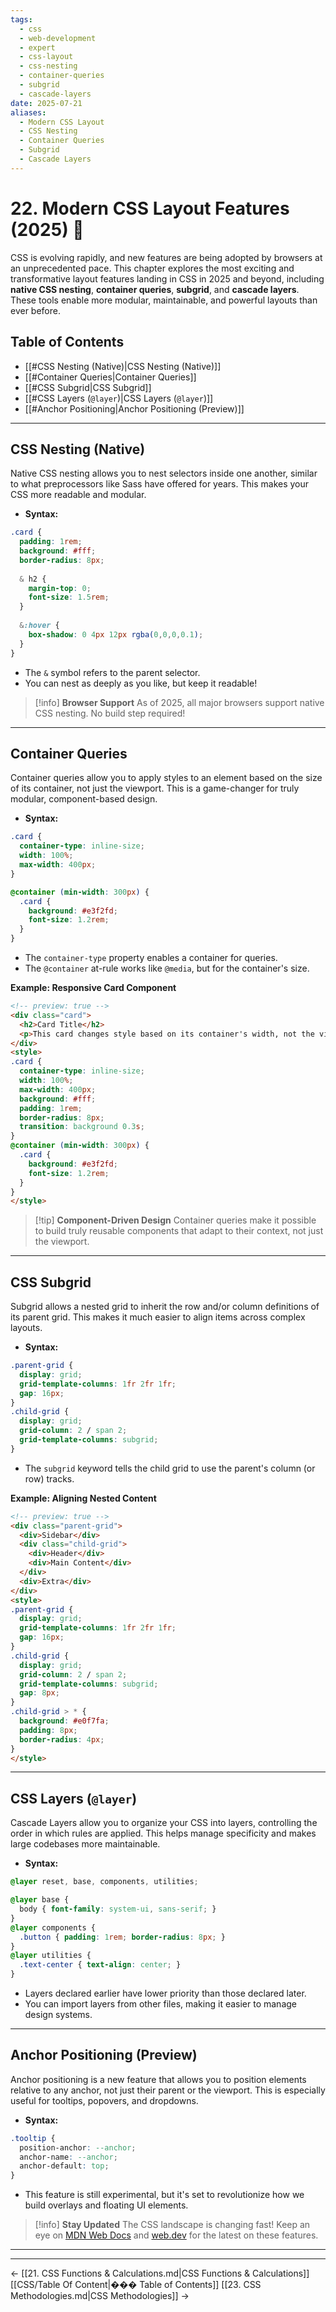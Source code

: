 ```yaml
---
tags:
  - css
  - web-development
  - expert
  - css-layout
  - css-nesting
  - container-queries
  - subgrid
  - cascade-layers
date: 2025-07-21
aliases:
  - Modern CSS Layout
  - CSS Nesting
  - Container Queries
  - Subgrid
  - Cascade Layers
---
```

# 22. Modern CSS Layout Features (2025) 🚀

CSS is evolving rapidly, and new features are being adopted by browsers at an unprecedented pace. This chapter explores the most exciting and transformative layout features landing in CSS in 2025 and beyond, including **native CSS nesting**, **container queries**, **subgrid**, and **cascade layers**. These tools enable more modular, maintainable, and powerful layouts than ever before.

## Table of Contents
-   [[#CSS Nesting (Native)|CSS Nesting (Native)]]
-   [[#Container Queries|Container Queries]]
-   [[#CSS Subgrid|CSS Subgrid]]
-   [[#CSS Layers (`@layer`)|CSS Layers (`@layer`)]]
-   [[#Anchor Positioning|Anchor Positioning (Preview)]]

---

## CSS Nesting (Native)

Native CSS nesting allows you to nest selectors inside one another, similar to what preprocessors like Sass have offered for years. This makes your CSS more readable and modular.

- **Syntax:**
```css
.card {
  padding: 1rem;
  background: #fff;
  border-radius: 8px;
  
  & h2 {
    margin-top: 0;
    font-size: 1.5rem;
  }
  
  &:hover {
    box-shadow: 0 4px 12px rgba(0,0,0,0.1);
  }
}
```
- The `&` symbol refers to the parent selector.
- You can nest as deeply as you like, but keep it readable!

> [!info] **Browser Support**
> As of 2025, all major browsers support native CSS nesting. No build step required!

---

## Container Queries

Container queries allow you to apply styles to an element based on the size of its container, not just the viewport. This is a game-changer for truly modular, component-based design.

- **Syntax:**
```css
.card {
  container-type: inline-size;
  width: 100%;
  max-width: 400px;
}

@container (min-width: 300px) {
  .card {
    background: #e3f2fd;
    font-size: 1.2rem;
  }
}
```
- The `container-type` property enables a container for queries.
- The `@container` at-rule works like `@media`, but for the container's size.

**Example: Responsive Card Component**
```html
<!-- preview: true -->
<div class="card">
  <h2>Card Title</h2>
  <p>This card changes style based on its container's width, not the viewport!</p>
</div>
<style>
.card {
  container-type: inline-size;
  width: 100%;
  max-width: 400px;
  background: #fff;
  padding: 1rem;
  border-radius: 8px;
  transition: background 0.3s;
}
@container (min-width: 300px) {
  .card {
    background: #e3f2fd;
    font-size: 1.2rem;
  }
}
</style>
```

> [!tip] **Component-Driven Design**
> Container queries make it possible to build truly reusable components that adapt to their context, not just the viewport.

---

## CSS Subgrid

Subgrid allows a nested grid to inherit the row and/or column definitions of its parent grid. This makes it much easier to align items across complex layouts.

- **Syntax:**
```css
.parent-grid {
  display: grid;
  grid-template-columns: 1fr 2fr 1fr;
  gap: 16px;
}
.child-grid {
  display: grid;
  grid-column: 2 / span 2;
  grid-template-columns: subgrid;
}
```
- The `subgrid` keyword tells the child grid to use the parent's column (or row) tracks.

**Example: Aligning Nested Content**
```html
<!-- preview: true -->
<div class="parent-grid">
  <div>Sidebar</div>
  <div class="child-grid">
    <div>Header</div>
    <div>Main Content</div>
  </div>
  <div>Extra</div>
</div>
<style>
.parent-grid {
  display: grid;
  grid-template-columns: 1fr 2fr 1fr;
  gap: 16px;
}
.child-grid {
  display: grid;
  grid-column: 2 / span 2;
  grid-template-columns: subgrid;
  gap: 8px;
}
.child-grid > * {
  background: #e0f7fa;
  padding: 8px;
  border-radius: 4px;
}
</style>
```

---

## CSS Layers (`@layer`)

Cascade Layers allow you to organize your CSS into layers, controlling the order in which rules are applied. This helps manage specificity and makes large codebases more maintainable.

- **Syntax:**
```css
@layer reset, base, components, utilities;

@layer base {
  body { font-family: system-ui, sans-serif; }
}
@layer components {
  .button { padding: 1rem; border-radius: 8px; }
}
@layer utilities {
  .text-center { text-align: center; }
}
```
- Layers declared earlier have lower priority than those declared later.
- You can import layers from other files, making it easier to manage design systems.

---

## Anchor Positioning (Preview)

Anchor positioning is a new feature that allows you to position elements relative to any anchor, not just their parent or the viewport. This is especially useful for tooltips, popovers, and dropdowns.

- **Syntax:**
```css
.tooltip {
  position-anchor: --anchor;
  anchor-name: --anchor;
  anchor-default: top;
}
```
- This feature is still experimental, but it's set to revolutionize how we build overlays and floating UI elements.

> [!info] **Stay Updated**
> The CSS landscape is changing fast! Keep an eye on [MDN Web Docs](https://developer.mozilla.org/en-US/docs/Web/CSS) and [web.dev](https://web.dev/css/) for the latest on these features. 


---



---
← [[21. CSS Functions & Calculations.md|CSS Functions & Calculations]] [[CSS/Table Of Content|��� Table of Contents]] [[23. CSS Methodologies.md|CSS Methodologies]] →
